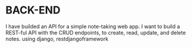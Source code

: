 # BACK-END
I have builded an API for a simple note-taking web app. I want to build a REST-ful API with the CRUD endpoints, to create, read, update, and delete notes.
using django, restdjangoframework 
